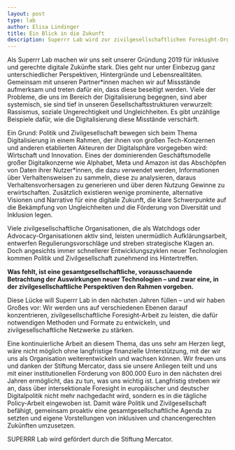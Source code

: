 ```yaml
---
layout: post
type: lab
author: Elisa Lindinger
title: Ein Blick in die Zukunft
description: Superrr Lab wird zur zivilgesellschaftlichen Foresight-Organisation 
---
```


<p>Als Superrr Lab machen wir uns seit unserer Gründung 2019 für inklusive und gerechte digitale Zukünfte stark. Dies geht nur unter Einbezug ganz unterschiedlicher Perspektiven, Hintergründe und Lebensrealitäten. Gemeinsam mit unseren Partner*innen machen wir auf Missstände aufmerksam und treten dafür ein, dass diese beseitigt werden. Viele der Probleme, die uns im Bereich der Digitalisierung begegnen, sind aber systemisch, sie sind tief in unseren Gesellschaftsstrukturen verwurzelt: Rassismus, soziale Ungerechtigkeit und Ungleichheiten. Es gibt unzählige Beispiele dafür, wie die Digitalisierung diese Misstände verschärft.</p>

<p>Ein Grund: Politik und Zivilgesellschaft bewegen sich beim Thema Digitalisierung in einem Rahmen, der ihnen von großen Tech-Konzernen und anderen etablierten Akteuren der Digitalsphäre vorgegeben wird: Wirtschaft und Innovation. Eines der dominierenden Geschäftsmodelle großer Digitalkonzerne wie Alphabet, Meta und Amazon ist das Abschöpfen von Daten ihrer Nutzer*innen, die dazu verwendet werden, Informationen über Verhaltensweisen zu sammeln, diese zu analysieren, daraus Verhaltensvorhersagen zu generieren und über deren Nutzung Gewinne zu erwirtschaften. Zusätzlich existieren wenige prominente, alternative Visionen und Narrative für eine digitale Zukunft, die klare Schwerpunkte auf die Bekämpfung von Ungleichheiten und die Förderung von Diversität und Inklusion legen.</p>

<p>Viele zivilgesellschaftliche Organisationen, die als Watchdogs oder Advocacy-Organisationen aktiv sind, leisten unermüdlich Aufklärungsarbeit, entwerfen Regulierungsvorschläge und streben strategische Klagen an. Doch angesichts immer schnellerer Entwicklungszyklen neuer Technologien kommen Politik und Zivilgesellschaft zunehmend ins Hintertreffen.</p>

<p><b>Was fehlt, ist eine gesamtgesellschaftliche, vorausschauende Betrachtung der Auswirkungen neuer Technologien – und zwar eine, in der zivilgesellschaftliche Perspektiven den Rahmen vorgeben.</b></p>

<p>Diese Lücke will Superrr Lab in den nächsten Jahren füllen – und wir haben Großes vor: Wir werden uns auf verschiedenen Ebenen darauf konzentrieren, zivilgesellschaftliche Foresight-Arbeit zu leisten, die dafür notwendigen Methoden und Formate zu entwickeln, und zivilgesellschaftliche Netzwerke zu stärken.</p>

<p>Eine kontinuierliche Arbeit an diesem Thema, das uns sehr am Herzen liegt, wäre nicht möglich ohne langfristige finanzielle Unterstützung, mit der wir uns als Organisation weiterentwickeln und wachsen können. Wir freuen uns und danken der Stiftung Mercator, dass sie unsere Anliegen teilt und uns mit einer institutionellen Förderung von 800.000 Euro in den nächsten drei Jahren ermöglicht, das zu tun, was uns wichtig ist.  
Langfristig streben wir an, dass über intersektionale Foresight in europäischer und deutscher Digitalpolitik nicht mehr nachgedacht wird, sondern es in die tägliche Policy-Arbeit eingewoben ist. Damit wäre Politik und Zivilgesellschaft befähigt, gemeinsam proaktiv eine gesamtgesellschaftliche Agenda zu setzten und eigene Vorstellungen von inklusiven und chancengerechten Zukünften umzusetzen.</p>

<p></em>SUPERRR Lab wird gefördert durch die Stiftung Mercator.</em><p>

